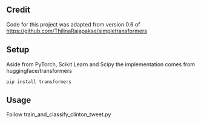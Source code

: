 ## Credit
Code for this project was adapted from version 0.6 of https://github.com/ThilinaRajapakse/simpletransformers

## Setup
Aside from PyTorch, Scikit Learn and Scipy the implementation comes from huggingface/transformers

```
pip install transformers
```

## Usage

Follow train_and_classify_clinton_tweet.py
